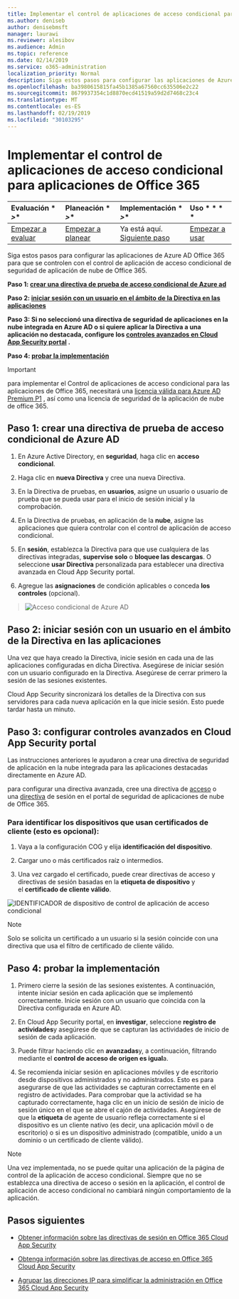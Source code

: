 ```yaml
---
title: Implementar el control de aplicaciones de acceso condicional para aplicaciones de Office 365
ms.author: deniseb
author: denisebmsft
manager: laurawi
ms.reviewer: alesibov
ms.audience: Admin
ms.topic: reference
ms.date: 02/14/2019
ms.service: o365-administration
localization_priority: Normal
description: Siga estos pasos para configurar las aplicaciones de Azure AD Office 365 para que se controlen con el control de aplicación de acceso condicional de seguridad de aplicación de nube de Office 365.
ms.openlocfilehash: ba3980615815fa45b1385a67560cc635506e2c22
ms.sourcegitcommit: 8679937354c1d8870ecd41519a59d2d7468c23c4
ms.translationtype: MT
ms.contentlocale: es-ES
ms.lasthandoff: 02/19/2019
ms.locfileid: "30103295"
---
```

# <a name="deploy-conditional-access-app-control-for-office-365-apps"></a>Implementar el control de aplicaciones de acceso condicional para aplicaciones de Office 365

|Evaluación * *\>**|Planeación * *\>**|Implementación * *\>**|Uso * * * *|
|:-----|:-----|:-----|:-----|
|[Empezar a evaluar](office-365-cas-overview.md) <br/> |[Empezar a planear](get-ready-for-office-365-cas.md) <br/> |Ya está aquí.  <br/> [Siguiente paso](ocas-session-policies.md) <br/> |[Empezar a usar](utilization-activities-for-ocas.md) <br/> |

Siga estos pasos para configurar las aplicaciones de Azure AD Office 365 para que se controlen con el control de aplicación de acceso condicional de seguridad de aplicación de nube de Office 365.

**Paso 1: [crear una directiva de prueba de acceso condicional de Azure ad](#step-1-create-an-azure-ad-conditional-access-test-policy)**

**Paso 2: [iniciar sesión con un usuario en el ámbito de la Directiva en las aplicaciones](#step-2-sign-in-with-a-user-scoped-to-the-policy-in-the-apps)**

**Paso 3: Si no seleccionó una directiva de seguridad de aplicaciones en la nube integrada en Azure AD o si quiere aplicar la Directiva a una aplicación no destacada, configure los [controles avanzados en Cloud App Security portal](#step-3-configure-advanced-controls-in-the-cloud-app-security-portal) .**

**Paso 4: [probar la implementación](#step-4-test-the-deployment)**

> [!IMPORTANT]
> para implementar el Control de aplicaciones de acceso condicional para las aplicaciones de Office 365, necesitará una [licencia válida para Azure AD Premium P1](https://docs.microsoft.com/azure/active-directory/license-users-groups) , así como una licencia de seguridad de la aplicación de nube de office 365.

## <a name="step-1-create-an-azure-ad-conditional-access-test-policy"></a>Paso 1: crear una directiva de prueba de acceso condicional de Azure AD 

1. En Azure Active Directory, en **seguridad**, haga clic en **acceso condicional**.

2. Haga clic en **nueva Directiva** y cree una nueva Directiva.

3. En la Directiva de pruebas, en **usuarios**, asigne un usuario o usuario de prueba que se pueda usar para el inicio de sesión inicial y la comprobación.

4. En la Directiva de pruebas, en aplicación de la **nube**, asigne las aplicaciones que quiera controlar con el control de aplicación de acceso condicional.

5. En **sesión**, establezca la Directiva para que use cualquiera de las directivas integradas, **supervise solo** o **bloquee las descargas**. O seleccione **usar Directiva** personalizada para establecer una directiva avanzada en Cloud App Security portal.

6. Agregue las **asignaciones** de condición aplicables o conceda **los controles** (opcional).

> ![Acceso condicional de Azure AD](media/image1.png)

## <a name="step-2-sign-in-with-a-user-scoped-to-the-policy-in-the-apps"></a>Paso 2: iniciar sesión con un usuario en el ámbito de la Directiva en las aplicaciones 

Una vez que haya creado la Directiva, inicie sesión en cada una de las aplicaciones configuradas en dicha Directiva. Asegúrese de iniciar sesión con un usuario configurado en la Directiva. Asegúrese de cerrar primero la sesión de las sesiones existentes.

Cloud App Security sincronizará los detalles de la Directiva con sus servidores para cada nueva aplicación en la que inicie sesión. Esto puede tardar hasta un minuto.

## <a name="step-3-configure-advanced-controls-in-the-cloud-app-security-portal"></a>Paso 3: configurar controles avanzados en Cloud App Security portal 

Las instrucciones anteriores le ayudaron a crear una directiva de seguridad de aplicación en la nube integrada para las aplicaciones destacadas directamente en Azure AD.

para configurar una directiva avanzada, cree una directiva de [acceso](ocas-access-policies.md) o una [directiva](ocas-session-policies.md) de sesión en el portal de seguridad de aplicaciones de nube de Office 365.

### <a name="to-identify-devices-using-client-certificates-this-is-optional"></a>Para identificar los dispositivos que usan certificados de cliente (esto es opcional):

1. Vaya a la configuración COG y elija **identificación del dispositivo**.

2. Cargar uno o más certificados raíz o intermedios.

3. Una vez cargado el certificado, puede crear directivas de acceso y directivas de sesión basadas en la **etiqueta de dispositivo** y el **certificado de cliente válido**.

![IDENTIFICADOR de dispositivo de control de aplicación de acceso condicional](media/image2.png)

> [!NOTE]
> Solo se solicita un certificado a un usuario si la sesión coincide con una directiva que usa el filtro de certificado de cliente válido.
> 
## <a name="step-4-test-the-deployment"></a>Paso 4: probar la implementación 

1. Primero cierre la sesión de las sesiones existentes. A continuación, intente iniciar sesión en cada aplicación que se implementó correctamente. Inicie sesión con un usuario que coincida con la Directiva configurada en Azure AD.

2. En Cloud App Security portal, en **investigar**, seleccione **registro de actividades**y asegúrese de que se capturan las actividades de inicio de sesión de cada aplicación.

3. Puede filtrar haciendo clic en **avanzadas**y, a continuación, filtrando mediante el **control de acceso de origen es igual**a.

4. Se recomienda iniciar sesión en aplicaciones móviles y de escritorio desde dispositivos administrados y no administrados. Esto es para asegurarse de que las actividades se capturan correctamente en el registro de actividades. Para comprobar que la actividad se ha capturado correctamente, haga clic en un inicio de sesión de inicio de sesión único en el que se abre el cajón de actividades. Asegúrese de que la **etiqueta** de agente de usuario refleja correctamente si el dispositivo es un cliente nativo (es decir, una aplicación móvil o de escritorio) o si es un dispositivo administrado (compatible, unido a un dominio o un certificado de cliente válido).

> [!NOTE]
> Una vez implementada, no se puede quitar una aplicación de la página de control de la aplicación de acceso condicional. Siempre que no se establezca una directiva de acceso o sesión en la aplicación, el control de aplicación de acceso condicional no cambiará ningún comportamiento de la aplicación.

## <a name="next-steps"></a>Pasos siguientes

- [Obtener información sobre las directivas de sesión en Office 365 Cloud App Security](ocas-session-policies.md)

- [Obtenga información sobre las directivas de acceso en Office 365 Cloud App Security](ocas-access-policies.md) 

- [Agrupar las direcciones IP para simplificar la administración en Office 365 Cloud App Security](group-your-ip-addresses-in-ocas.md)